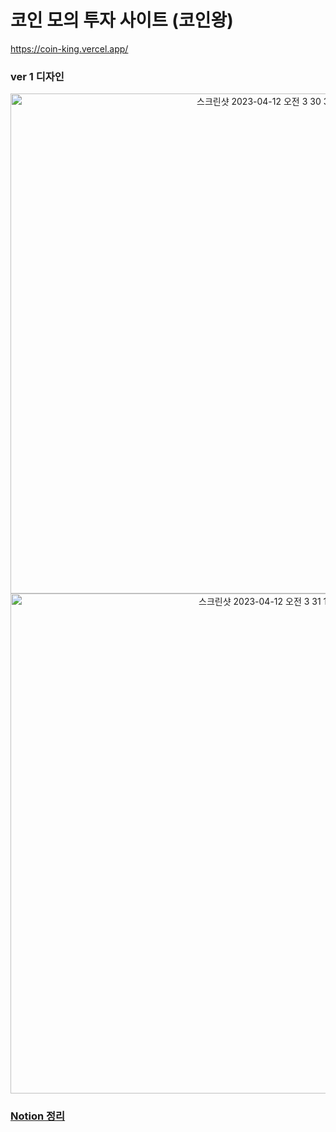 # 코인 모의 투자 사이트 (코인왕)

https://coin-king.vercel.app/

### ver 1 디자인 
<div align="center">
<img width="800" alt="스크린샷 2023-04-12 오전 3 30 39" src="https://user-images.githubusercontent.com/48472989/231256522-94f9bd1c-e85a-432d-bf99-aaff8d6e53e1.png">
</div>
<div align="center">
<img width="800" alt="스크린샷 2023-04-12 오전 3 31 13" src="https://user-images.githubusercontent.com/48472989/231256651-531ed246-ce74-4c04-9ab7-a64ef4478b81.png">
</div>

### [Notion 정리](https://puzzle-musician-212.notion.site/Coin-King-2b13de3735de4a05a82e801f35d5b65b)
